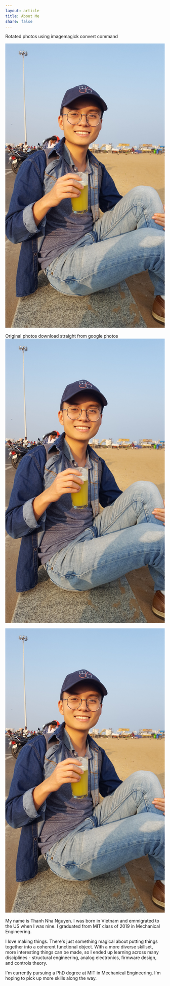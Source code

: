 ```yaml
---
layout: article
title: About Me
share: false
---
```


Rotated photos using imagemagick convert command
<p align="center">
  <img src="/images/about.jpg">
</p>

Original photos download straight from google photos
<img src="/images/about2.jpg">

<img src="/images/about3.jpg">

My name is Thanh Nha Nguyen. I was born in Vietnam and emmigrated to the US when I was nine. I graduated from MIT class of 2019 in Mechanical Engineering.

I love making things. There's just something magical about putting things together into a coherent functional object. With a more diverse skillset, more interesting things can be made, so I ended up learning across many disciplines - structural engineering, analog electronics, firmware design, and controls theory.

I'm currently pursuing a PhD degree at MIT in Mechanical Engineering. I'm hoping to pick up more skills along the way.